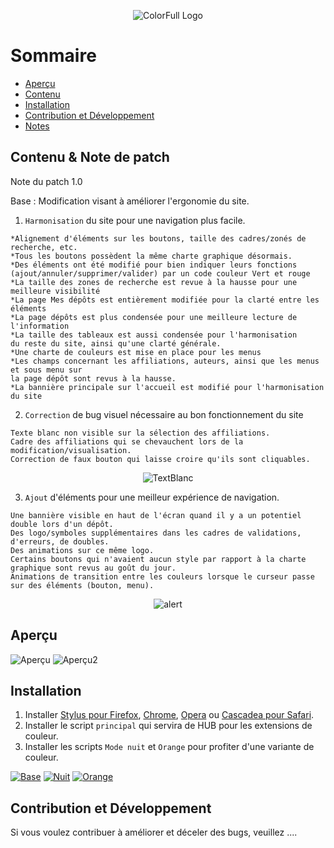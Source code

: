 <p align="center">
  <img alt="ColorFull Logo" src="https://i.imgur.com/IhsojxA.png">
  <br>
  

# Sommaire

  * [Aperçu](#Aperçu)
  * [Contenu](#Contenu-&-Note-de-patch)
  * [Installation](#installation)
  * [Contribution et Développement](#Contribution-et-Développement)
  * [Notes](#notes)

## Contenu & Note de patch

Note du patch 1.0

Base : Modification visant à améliorer l'ergonomie du site.

1. `Harmonisation` du site pour une navigation plus facile.
```
*Alignement d'éléments sur les boutons, taille des cadres/zonés de recherche, etc.
*Tous les boutons possèdent la même charte graphique désormais.
*Des éléments ont été modifié pour bien indiquer leurs fonctions 
(ajout/annuler/supprimer/valider) par un code couleur Vert et rouge
*La taille des zones de recherche est revue à la hausse pour une meilleure visibilité
*La page Mes dépôts est entièrement modifiée pour la clarté entre les éléments
*La page dépôts est plus condensée pour une meilleure lecture de l'information
*La taille des tableaux est aussi condensée pour l'harmonisation 
du reste du site, ainsi qu'une clarté générale.
*Une charte de couleurs est mise en place pour les menus
*Les champs concernant les affiliations, auteurs, ainsi que les menus et sous menu sur
la page dépôt sont revus à la hausse.
*La bannière principale sur l'accueil est modifié pour l'harmonisation du site
```
2. `Correction` de bug visuel nécessaire au bon fonctionnement du site
```
Texte blanc non visible sur la sélection des affiliations.
Cadre des affiliations qui se chevauchent lors de la modification/visualisation.
Correction de faux bouton qui laisse croire qu'ils sont cliquables.
```
<p align="center">
  <img alt="TextBlanc" src="https://i.imgur.com/rKENzmx.png">
  <br>

3. `Ajout` d'éléments pour une meilleur expérience de navigation.
```
Une bannière visible en haut de l'écran quand il y a un potentiel double lors d'un dépôt.
Des logo/symboles supplémentaires dans les cadres de validations, d'erreurs, de doubles.
Des animations sur ce même logo.
Certains boutons qui n'avaient aucun style par rapport à la charte graphique sont revus au goût du jour.
Animations de transition entre les couleurs lorsque le curseur passe sur des éléments (bouton, menu).
```

<p align="center">
  <img alt="alert" src="https://i.imgur.com/c4MFMG3.png">
  <br>

  
## Aperçu

![Aperçu](https://i.imgur.com/2XUcOQC.png)
![Aperçu2](https://i.imgur.com/LpmhLVM.png)

## Installation

1. Installer [Stylus pour Firefox](https://addons.mozilla.org/en-US/firefox/addon/styl-us/), [Chrome](https://chrome.google.com/webstore/detail/stylus/clngdbkpkpeebahjckkjfobafhncgmne), [Opera](https://addons.opera.com/en-gb/extensions/details/stylus/) ou [Cascadea pour Safari](https://cascadea.app/).
2. Installer le script `principal` qui servira de HUB pour les extensions de couleur.
3. Installer les scripts `Mode nuit` et `Orange` pour profiter d'une variante de couleur.

[![Base](https://i.imgur.com/otg0kBH.png)](https://github.com/Hypersoby/Hal-Inrae-Scripts/raw/master/Base.user.css)
[![Nuit](https://i.imgur.com/zKLsWz5.png)](https://github.com/Hypersoby/Hal-Inrae-Scripts/raw/master/Couleur-Nuit.user.css)
[![Orange](https://i.imgur.com/kpYaQ5K.png)](https://github.com/Hypersoby/Hal-Inrae-Scripts/raw/master/Base.user.css)


## Contribution et Développement

Si vous voulez contribuer à améliorer et déceler des bugs, veuillez ....
